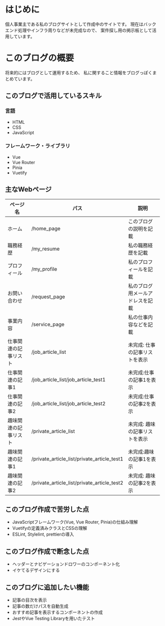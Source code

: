# はじめに
個人事業主である私のブログサイトとして作成中のサイトです。
現在はバックエンド処理やインフラ周りなどが未完成なので、
案件探し用の掲示板として活用しています。


# このブログの概要
将来的にはブログとして運用するため、
私に関すること情報をブログっぽくまとめています。

## このブログで活用しているスキル
### 言語
- HTML
- CSS
- JavaScript

### フレームワーク・ライブラリ
- Vue
- Vue Router
- Pinia
- Vuetify

## 主なWebページ

|  ページ名  |  パス  |  説明  |
| ---- | ---- |---- |
| ホーム   | /home_page | このブログの説明を記載 |
| 職務経歴 | /my_resume | 私の職務経歴を記載 |
| プロフィール | /my_profile | 私のプロフィールを記載 |
| お問い合わせ | /request_page | 私のブログ用メールアドレスを記載 |
| 事業内容 | /service_page | 私の仕事内容などを記載 |
| 仕事関連の記事リスト | /job_article_list | 未完成: 仕事の記事リストを表示 |
| 仕事関連の記事1  | /job_article_list/job_article_test1 | 未完成:仕事の記事1を表示 |
| 仕事関連の記事2  | /job_article_list/job_article_test2 | 未完成:仕事の記事2を表示 |
| 趣味関連の記事リスト |/private_article_list  | 未完成: 趣味の記事リストを表示 |
| 趣味関連の記事1  | /private_article_list/private_article_test1 | 未完成:趣味の記事1を表示 |
| 趣味関連の記事2  | /private_article_list/private_article_test2 |未完成: 趣味の記事2を表示 |

## このブログ作成で苦労した点
- JavaScriptフレームワーク(Vue, Vue Router, Pinia)の仕組み理解
- Vuetifyの定義済みクラスとCSSの理解
- ESLint, Stylelint, prettierの導入

## このブログ作成で断念した点
- ヘッダーとナビゲーションドロワーのコンポーネント化
- イケてるデザインにする

## このブログに追加したい機能
- 記事の目次を表示
- 記事の数だけパスを自動生成
- おすすめ記事を表示するコンポーネントの作成
- JestやVue Testing Libraryを用いたテスト
